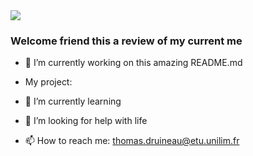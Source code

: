 <img src="https://en.forum.tribalwars2.com/data/avatars/o/5/5539.jpg?1613679848">

### Welcome friend this a review of my current me

- 🔭 I’m currently working on this amazing README.md

- My project:
  
- 🌱 I’m currently learning 

- 🤔 I’m looking for help with life

- 📫 How to reach me: thomas.druineau@etu.unilim.fr
